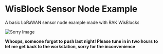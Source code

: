 # WisBlock Sensor Node Example
A basic LoRaWAN sensor node example made with RAK WisBlocks

![Sorry Image](https://media.giphy.com/media/bPCwGUF2sKjyE/giphy.gif)

**Whoops, someone forgot to push last night! Please tune in in two hours to let me get back to the workstation, sorry for the inconvenience**

